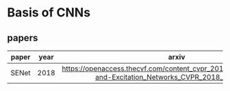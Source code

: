 # Basis of CNNs


## papers
|paper|year|arxiv| progress|
|:--:|:--:|:--:|:--:|
| SENet | 2018 |   https://openaccess.thecvf.com/content_cvpr_2018/html/Hu_Squeeze-and-Excitation_Networks_CVPR_2018_paper.html  | TODO  |
